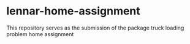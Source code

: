 # lennar-home-assignment
This repository serves as the submission of the package truck loading problem home assignment
